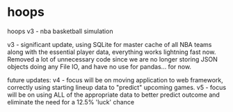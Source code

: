 # hoops
hoops v3 - nba basketball simulation

v3 - significant update, using SQLite for master cache of all NBA teams along with the essential player data, everything works lightning fast now. Removed a lot of unnecessary code since we are no longer storing JSON objects doing any File IO, and have no use for pandas... for now.

future updates:
v4 - focus will be on moving application to web framework, correctly using starting lineup data to "predict" upcoming games. 
v5 - focus will be on using ALL of the appropriate data to better predict outcome and eliminate the need for a 12.5% 'luck' chance
